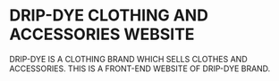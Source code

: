 # DRIP-DYE CLOTHING AND ACCESSORIES WEBSITE
DRIP-DYE IS A CLOTHING BRAND WHICH SELLS CLOTHES AND ACCESSORIES. THIS IS A FRONT-END WEBSITE OF DRIP-DYE BRAND.
